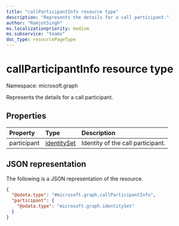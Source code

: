```yaml
---
title: "callParticipantInfo resource type"
description: "Represents the details for a call participant."
author: "RamjotSingh"
ms.localizationpriority: medium
ms.subservice: "teams"
doc_type: resourcePageType
---
```


# callParticipantInfo resource type

Namespace: microsoft.graph

Represents the details for a call participant.

## Properties
|Property|Type|Description|
|:---|:---|:---|
|participant|[identitySet](../resources/identityset.md)|Identity of the call participant.|

## JSON representation
The following is a JSON representation of the resource.
<!-- {
  "blockType": "resource",
  "@odata.type": "microsoft.graph.callParticipantInfo"
}
-->
``` json
{
  "@odata.type": "#microsoft.graph.callParticipantInfo",
  "participant": {
    "@odata.type": "microsoft.graph.identitySet"
  }
}
```

